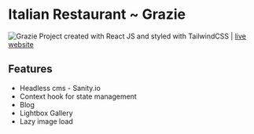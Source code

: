 # Italian Restaurant ~ Grazie
![Grazie](https://user-images.githubusercontent.com/60189847/111695980-ff211580-8833-11eb-8f9b-8e58f91fafce.jpg)
Project created with React JS and styled with TailwindCSS | [live website](https://frosty-newton-962522.netlify.app/) 

## Features

  - Headless cms - Sanity.io
  - Context hook for state management
  - Blog
  - Lightbox Gallery
  - Lazy image load
